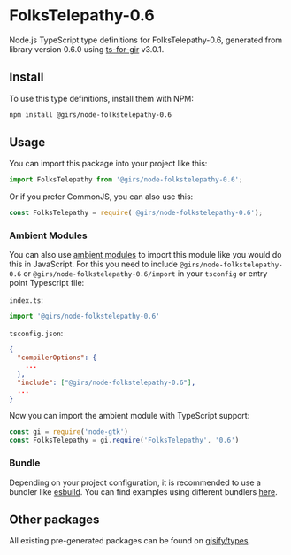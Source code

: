 
# FolksTelepathy-0.6

Node.js TypeScript type definitions for FolksTelepathy-0.6, generated from library version 0.6.0 using [ts-for-gir](https://github.com/gjsify/ts-for-gir) v3.0.1.


## Install

To use this type definitions, install them with NPM:
```bash
npm install @girs/node-folkstelepathy-0.6
```

## Usage

You can import this package into your project like this:
```ts
import FolksTelepathy from '@girs/node-folkstelepathy-0.6';
```

Or if you prefer CommonJS, you can also use this:
```ts
const FolksTelepathy = require('@girs/node-folkstelepathy-0.6');
```

### Ambient Modules

You can also use [ambient modules](https://github.com/gjsify/ts-for-gir/tree/main/packages/cli#ambient-modules) to import this module like you would do this in JavaScript.
For this you need to include `@girs/node-folkstelepathy-0.6` or `@girs/node-folkstelepathy-0.6/import` in your `tsconfig` or entry point Typescript file:

`index.ts`:
```ts
import '@girs/node-folkstelepathy-0.6'
```

`tsconfig.json`:
```json
{
  "compilerOptions": {
    ...
  },
  "include": ["@girs/node-folkstelepathy-0.6"],
  ...
}
```

Now you can import the ambient module with TypeScript support: 

```ts
const gi = require('node-gtk')
const FolksTelepathy = gi.require('FolksTelepathy', '0.6')
```


### Bundle

Depending on your project configuration, it is recommended to use a bundler like [esbuild](https://esbuild.github.io/). You can find examples using different bundlers [here](https://github.com/gjsify/ts-for-gir/tree/main/examples).

## Other packages

All existing pre-generated packages can be found on [gjsify/types](https://github.com/gjsify/types).

